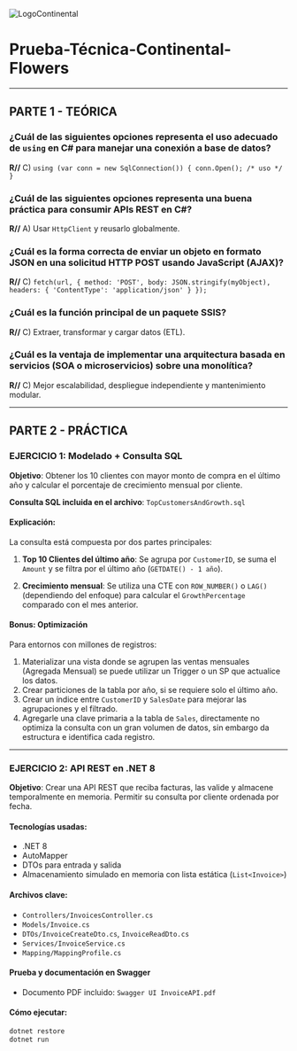 ![LogoContinental](https://www.continentalflowers.com/images/logo.png)

# Prueba-Técnica-Continental-Flowers

---

## PARTE 1 - TEÓRICA

### ¿Cuál de las siguientes opciones representa el uso adecuado de `using` en C# para manejar una conexión a base de datos?
**R//** C) `using (var conn = new SqlConnection()) { conn.Open(); /* uso */ }`

### ¿Cuál de las siguientes opciones representa una buena práctica para consumir APIs REST en C#?
**R//** A) Usar `HttpClient` y reusarlo globalmente.

### ¿Cuál es la forma correcta de enviar un objeto en formato JSON en una solicitud HTTP POST usando JavaScript (AJAX)?
**R//** C) `fetch(url, { method: 'POST', body: JSON.stringify(myObject), headers: { 'ContentType': 'application/json' } });`

### ¿Cuál es la función principal de un paquete SSIS?
**R//** C) Extraer, transformar y cargar datos (ETL).

### ¿Cuál es la ventaja de implementar una arquitectura basada en servicios (SOA o microservicios) sobre una monolítica?
**R//** C) Mejor escalabilidad, despliegue independiente y mantenimiento modular.

---

## PARTE 2 - PRÁCTICA

### EJERCICIO 1: Modelado + Consulta SQL

**Objetivo**: Obtener los 10 clientes con mayor monto de compra en el último año y calcular el porcentaje de crecimiento mensual por cliente.

**Consulta SQL incluida en el archivo**: `TopCustomersAndGrowth.sql`

#### Explicación:

La consulta está compuesta por dos partes principales:

1. **Top 10 Clientes del último año**: Se agrupa por `CustomerID`, se suma el `Amount` y se filtra por el último año (`GETDATE() - 1 año`).

2. **Crecimiento mensual**: Se utiliza una CTE con `ROW_NUMBER()` o `LAG()` (dependiendo del enfoque) para calcular el `GrowthPercentage` comparado con el mes anterior.

#### Bonus: Optimización

Para entornos con millones de registros:

1. Materializar una vista donde se agrupen las ventas mensuales (Agregada Mensual) se puede utilizar un Trigger o un SP que actualice los datos.
2. Crear particiones de la tabla por año, si se requiere solo el último año.
3. Crear un índice entre `CustomerID` y `SalesDate` para mejorar las agrupaciones y el filtrado.
4. Agregarle una clave primaria a la tabla de `Sales`, directamente no optimiza la consulta con un gran volumen de datos, sin embargo da estructura e identifica cada registro.

---

### EJERCICIO 2: API REST en .NET 8

**Objetivo**: Crear una API REST que reciba facturas, las valide y almacene temporalmente en memoria. Permitir su consulta por cliente ordenada por fecha.

#### Tecnologías usadas:

- .NET 8  
- AutoMapper  
- DTOs para entrada y salida  
- Almacenamiento simulado en memoria con lista estática (`List<Invoice>`)

#### Archivos clave:

- `Controllers/InvoicesController.cs`
- `Models/Invoice.cs`
- `DTOs/InvoiceCreateDto.cs`, `InvoiceReadDto.cs`
- `Services/InvoiceService.cs`
- `Mapping/MappingProfile.cs`

#### Prueba y documentación en Swagger

- Documento PDF incluido: `Swagger UI InvoiceAPI.pdf`

#### Cómo ejecutar:

```bash
dotnet restore
dotnet run




